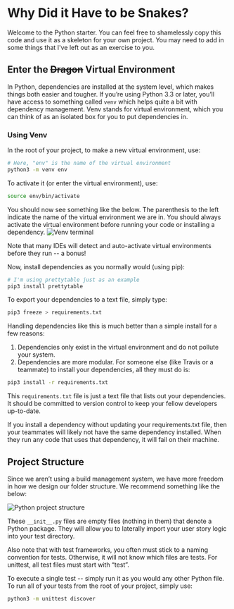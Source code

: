 # Why Did it Have to be Snakes?
Welcome to the Python starter.  You can feel free to shamelessly copy this code and use it as a skeleton for your own project.  You may need to add in some things that I've left out as an exercise to you.

## Enter the ~~Dragon~~ Virtual Environment
In Python, dependencies are installed at the system level, which makes things both easier and tougher.  If you’re using Python 3.3 or later, you’ll have access to something called `venv` which helps quite a bit with dependency management.  Venv stands for virtual environment, which you can think of as an isolated box for you to put dependencies in.

### Using Venv
In the root of your project, to make a new virtual environment, use:
```bash
# Here, "env" is the name of the virtual environment
python3 -m venv env
```

To activate it (or enter the virtual environment), use:
```bash
source env/bin/activate
```

You should now see something like the below.  The parenthesis to the left indicate the name of the virtual environment we are in.  You should always activate the virtual environment before running your code or installing a dependency.
![Venv terminal](https://github.com/mfreema1/ssw-555/blob/master/img/python/venv.png)

Note that many IDEs will detect and auto-activate virtual environments before they run -- a bonus!

Now, install dependencies as you normally would (using pip):
```bash
# I'm using prettytable just as an example
pip3 install prettytable
```

To export your dependencies to a text file, simply type:
```bash
pip3 freeze > requirements.txt
```

Handling dependencies like this is much better than a simple install for a few reasons:
1. Dependencies only exist in the virtual environment and do not pollute your system.
2. Dependencies are more modular.  For someone else (like Travis or a teammate) to install your dependencies, all they must do is:
```bash
pip3 install -r requirements.txt
```

This `requirements.txt` file is just a text file that lists out your dependencies.  It should be committed to version control to keep your fellow developers up-to-date.

If you install a dependency without updating your requirements.txt file, then your teammates will likely not have the same dependency installed.  When they run any code that uses that dependency, it will fail on their machine.

## Project Structure

Since we aren’t using a build management system, we have more freedom in how we design our folder structure.  We recommend something like the below:

![Python project structure](https://github.com/mfreema1/ssw-555/blob/master/img/python/project.png)

These `__init__.py` files are empty files (nothing in them) that denote a Python package.  They will allow you to laterally import your user story logic into your test directory.

Also note that with test frameworks, you often must stick to a naming convention for tests.  Otherwise, it will not know which files are tests.  For unittest, all test files must start with “test”.

To execute a single test -- simply run it as you would any other Python file.  To run all of your tests from the root of your project, simply use:
```bash
python3 -m unittest discover
```
